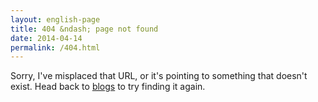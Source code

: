 ```yaml
---
layout: english-page
title: 404 &ndash; page not found
date: 2014-04-14
permalink: /404.html
---
```


<p>Sorry, I've misplaced that URL, or it's pointing to something that doesn't exist. Head back to <a href="{{ site.english-blog-url }}">blogs</a> to try finding it again.</p>

